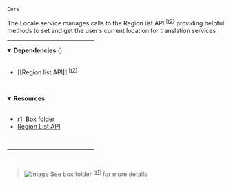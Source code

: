 `Core` <!-- category start --><!-- category end -->

The Locale service manages calls to the Region list API <sup>[[r2](#resources)]</sup> providing helpful methods to set and get the user’s current location for translation services.

<hr width="40%" />

<!-- toc start open="true" depthStart="3" depthEnd="5" --><!-- toc end -->

<details open="true">
  <summary><strong>Dependencies</strong> (<!-- dependencyCount start --><!-- dependencyCount end -->)</summary><br />

- [[Region list API]] <sup>[[r2](#resources)]</sup>

<br />
</details>

<!-- usedby start open="true" --><!-- usedby end -->

<!-- backlinks start open="true" --><!-- backlinks end -->

<a name="resources"></a>
<details open="true">
  <summary><strong>Resources</strong></summary><br />

- r1: [Box folder](https://ibm.ent.box.com/folder/110804979975)
- [Region List API](https://www.ibm.com/common/js/dynamicnav/www/countrylist/jsononly/usen-utf8.json)

<br />
</details>

<hr width="40%" />

<br />

> ![image](https://user-images.githubusercontent.com/3793636/117873919-f6faba80-b265-11eb-81a5-039bdcd822e8.png)  See box folder <sup>[[r1](#resources)]</sup> for more details